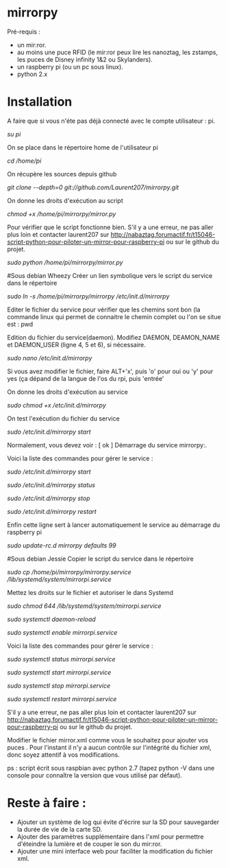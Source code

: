 # mirrorpy
Pré-requis :
- un mir:ror.
- au moins une puce RFID (le mir:ror peux lire les nanoztag, les zstamps, les puces de Disney infinity 1&2 ou Skylanders).
- un raspberry pi (ou un pc sous linux).
- python 2.x

# Installation
A faire que si vous n'éte pas déjà connecté  avec le compte utilisateur : pi.

*su pi*

On se place dans le répertoire home de l'utilisateur pi

*cd /home/pi*

On récupère les sources depuis github

*git clone --depth=0 git://github.com/Laurent207/mirrorpy.git*

On donne les droits d'exécution au script

*chmod +x /home/pi/mirrorpy/mirror.py*

Pour vérifier que le script fonctionne bien. S'il y a une erreur, ne pas aller plus loin et contacter laurent207 sur http://nabaztag.forumactif.fr/t15046-script-python-pour-piloter-un-mirror-pour-raspberry-pi ou sur le github du projet.

*sudo python /home/pi/mirrorpy/mirror.py*

#Sous debian Wheezy
Créer un lien symbolique vers le script du service dans le répertoire

*sudo ln -s /home/pi/mirrorpy/mirrorpy /etc/init.d/mirrorpy*

Editer le fichier du service pour vérifier que les chemins sont bon (la commande linux qui permet de connaitre le chemin complet ou l'on se situe est : pwd

Edition du fichier du service(daemon). Modifiez DAEMON, DEAMON_NAME et DAEMON_USER (ligne 4, 5 et 6), si nécessaire.

*sudo nano /etc/init.d/mirrorpy*

Si vous avez modifier le fichier, faire ALT+'x', puis 'o' pour oui ou 'y' pour yes (ça dépand de la langue de l'os du rpi, puis 'entrée'

On donne les droits d'exécution au service

*sudo chmod +x /etc/init.d/mirrorpy*

On test l'exécution du fichier du service

*sudo /etc/init.d/mirrorpy start*

Normalement, vous devez voir : [ ok ] Démarrage du service mirrorpy:.

Voici la liste des commandes pour gérer le service :

*sudo /etc/init.d/mirrorpy start*

*sudo /etc/init.d/mirrorpy status*

*sudo /etc/init.d/mirrorpy stop*

*sudo /etc/init.d/mirrorpy restart*

Enfin cette ligne sert à lancer automatiquement le service au démarrage du raspberry pi

*sudo update-rc.d mirrorpy defaults 99*

#Sous debian Jessie
Copier le script du service dans le répertoire

*sudo cp /home/pi/mirrorpy/mirrorpy.service /lib/systemd/system/mirrorpi.service*

Mettez les droits sur le fichier et autoriser le dans Systemd

*sudo chmod 644 /lib/systemd/system/mirrorpi.service*

*sudo systemctl daemon-reload*

*sudo systemctl enable mirrorpi.service*

Voici la liste des commandes pour gérer le service :

*sudo systemctl status mirrorpi.service*

*sudo systemctl start mirrorpi.service*

*sudo systemctl stop mirrorpi.service*

*sudo systemctl restart mirrorpi.service*

S'il y a une erreur, ne pas aller plus loin et contacter laurent207 sur http://nabaztag.forumactif.fr/t15046-script-python-pour-piloter-un-mirror-pour-raspberry-pi ou sur le github du projet.

Modifier le fichier mirror.xml comme vous le souhaitez pour ajouter vos puces . Pour l'instant il n'y a aucun contrôle sur l'intégrité du fichier xml, donc soyez attentif à vos modifications.

ps : script écrit sous raspbian avec python 2.7 (tapez python -V dans une console pour connaître la version que vous utilisé par défaut).

# Reste à faire :
- Ajouter un système de log qui évite d'écrire sur la SD pour sauvegarder la durée de vie de la carte SD.
- Ajouter des paramètres supplémentaire dans l'xml pour permettre d'éteindre la lumière et de couper le son du mir:ror.
- Ajouter une mini interface web pour faciliter la modification du fichier xml.
